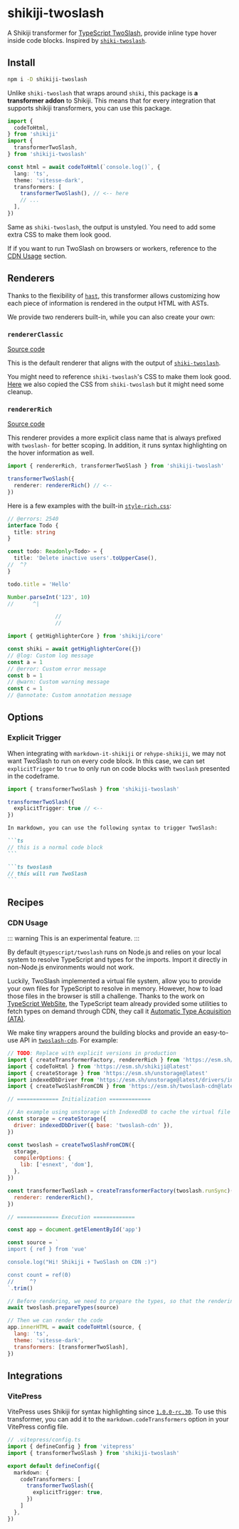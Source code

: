 # shikiji-twoslash

<Badges name="shikiji-twoslash" />

A Shikiji transformer for [TypeScript TwoSlash](https://www.typescriptlang.org/dev/twoslash/), provide inline type hover inside code blocks. Inspired by [`shiki-twoslash`](https://shikijs.github.io/twoslash/).

## Install

```bash
npm i -D shikiji-twoslash
```

Unlike `shiki-twoslash` that wraps around `shiki`, this package is **a transformer addon** to Shikiji. This means that for every integration that supports shikiji transformers, you can use this package.

```ts twoslash
import {
  codeToHtml,
} from 'shikiji'
import {
  transformerTwoSlash,
} from 'shikiji-twoslash'

const html = await codeToHtml(`console.log()`, {
  lang: 'ts',
  theme: 'vitesse-dark',
  transformers: [
    transformerTwoSlash(), // <-- here
    // ...
  ],
})
```

Same as `shiki-twoslash`, the output is unstyled. You need to add some extra CSS to make them look good.

If if you want to run TwoSlash on browsers or workers, reference to the [CDN Usage](#cdn-usage) section.

## Renderers

Thanks to the flexibility of [`hast`](https://github.com/syntax-tree/hast), this transformer allows customizing how each piece of information is rendered in the output HTML with ASTs.

We provide two renderers built-in, while you can also create your own:

### `rendererClassic`

[Source code](https://github.com/antfu/shikiji/blob/main/packages/shikiji-twoslash/src/renderer-classic.ts)

This is the default renderer that aligns with the output of [`shiki-twoslash`](https://shikijs.github.io/twoslash/).

You might need to reference `shiki-twoslash`'s CSS to make them look good. [Here](https://github.com/antfu/shikiji/blob/main/packages/shikiji-twoslash/style-classic.css) we also copied the CSS from `shiki-twoslash` but it might need some cleanup.

### `rendererRich`

[Source code](https://github.com/antfu/shikiji/blob/main/packages/shikiji-twoslash/src/renderer-rich.ts)

This renderer provides a more explicit class name that is always prefixed with `twoslash-` for better scoping. In addition, it runs syntax highlighting on the hover information as well.

```ts twoslash
import { rendererRich, transformerTwoSlash } from 'shikiji-twoslash'

transformerTwoSlash({
  renderer: rendererRich() // <--
})
```

Here is a few examples with the built-in [`style-rich.css`](https://github.com/antfu/shikiji/blob/main/packages/shikiji-twoslash/style-rich.css):

<!-- eslint-skip -->

```ts twoslash
// @errors: 2540
interface Todo {
  title: string
}

const todo: Readonly<Todo> = {
  title: 'Delete inactive users'.toUpperCase(),
//  ^?
}

todo.title = 'Hello'

Number.parseInt('123', 10)
//      ^|

               //
               //
```

```ts twoslash
import { getHighlighterCore } from 'shikiji/core'

const shiki = await getHighlighterCore({})
// @log: Custom log message
const a = 1
// @error: Custom error message
const b = 1
// @warn: Custom warning message
const c = 1
// @annotate: Custom annotation message
```

## Options

### Explicit Trigger

When integrating with `markdown-it-shikiji` or `rehype-shikiji`, we may not want TwoSlash to run on every code block. In this case, we can set `explicitTrigger` to `true` to only run on code blocks with `twoslash` presented in the codeframe.

```ts twoslash
import { transformerTwoSlash } from 'shikiji-twoslash'

transformerTwoSlash({
  explicitTrigger: true // <--
})
```

````md
In markdown, you can use the following syntax to trigger TwoSlash:

```ts
// this is a normal code block
```

```ts twoslash
// this will run TwoSlash
```
````

## Recipes

### CDN Usage

::: warning
This is an experimental feature.
:::

By default `@typescript/twoslash` runs on Node.js and relies on your local system to resolve TypeScript and types for the imports. Import it directly in non-Node.js environments would not work.

Luckily, TwoSlash implemented a virtual file system, allow you to provide your own files for TypeScript to resolve in memory. However, how to load those files in the browser is still a challenge. Thanks to the work on [TypeScript WebSite](https://github.com/microsoft/TypeScript-Website), the TypeScript team already provided some utilities to fetch types on demand through CDN, they call it [Automatic Type Acquisition (ATA)](https://github.com/microsoft/TypeScript-Website/tree/v2/packages/ata).

We make tiny wrappers around the building blocks and provide an easy-to-use API in [`twoslash-cdn`](https://github.com/antfu/twoslash-cdn). For example:

```js
// TODO: Replace with explicit versions in production
import { createTransformerFactory, rendererRich } from 'https://esm.sh/shikiji-twoslash@latest/core'
import { codeToHtml } from 'https://esm.sh/shikiji@latest'
import { createStorage } from 'https://esm.sh/unstorage@latest'
import indexedDbDriver from 'https://esm.sh/unstorage@latest/drivers/indexedb'
import { createTwoSlashFromCDN } from 'https://esm.sh/twoslash-cdn@latest'

// ============= Initialization =============

// An example using unstorage with IndexedDB to cache the virtual file system
const storage = createStorage({
  driver: indexedDbDriver({ base: 'twoslash-cdn' }),
})

const twoslash = createTwoSlashFromCDN({
  storage,
  compilerOptions: {
    lib: ['esnext', 'dom'],
  },
})

const transformerTwoSlash = createTransformerFactory(twoslash.runSync)({
  renderer: rendererRich(),
})

// ============= Execution =============

const app = document.getElementById('app')

const source = `
import { ref } from 'vue'

console.log("Hi! Shikiji + TwoSlash on CDN :)")

const count = ref(0)
//     ^?
`.trim()

// Before rendering, we need to prepare the types, so that the rendering could happend synchronously
await twoslash.prepareTypes(source)

// Then we can render the code
app.innerHTML = await codeToHtml(source, {
  lang: 'ts',
  theme: 'vitesse-dark',
  transformers: [transformerTwoSlash],
})
```

## Integrations

### VitePress

VitePress uses Shikiji for syntax highlighting since [`1.0.0-rc.30`](https://github.com/vuejs/vitepress/blob/main/CHANGELOG.md#100-rc30-2023-11-23). To use this transformer, you can add it to the `markdown.codeTransformers` option in your VitePress config file.

```ts twoslash
// .vitepress/config.ts
import { defineConfig } from 'vitepress'
import { transformerTwoSlash } from 'shikiji-twoslash'

export default defineConfig({
  markdown: {
    codeTransformers: [
      transformerTwoSlash({
        explicitTrigger: true,
      })
    ]
  },
})
```
